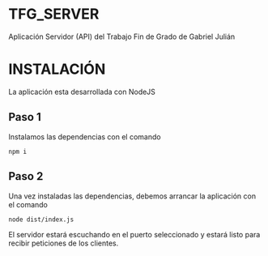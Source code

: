 # TFG_SERVER
Aplicación Servidor (API) del Trabajo Fin de Grado de Gabriel Julián 

# INSTALACIÓN
La aplicación esta desarrollada con NodeJS

## Paso 1
Instalamos las dependencias con el comando 
```
npm i
````
## Paso 2
Una vez instaladas las dependencias, debemos arrancar la aplicación con el comando
```
node dist/index.js
```
El servidor estará escuchando en el puerto seleccionado y estará listo para recibir peticiones de los clientes.
